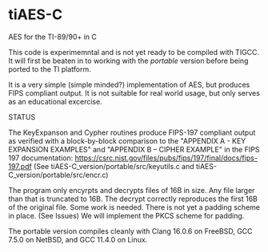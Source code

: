 # tiAES-C
AES for the TI-89/90+ in C  

This code is experimemntal and is not yet ready to be compiled with TIGCC.
It will first be beaten in to working with the _portable_ version before being
ported to the TI platform.  

It is a very simple (simple minded?) implementation of AES, but produces FIPS
compliant output. It is not suitable for real world usage, but only serves as
an educational excercise.  

STATUS  

The KeyExpanson and Cypher routines produce FIPS-197 compliant output as verified with a block-by-block comparison to the "APPENDIX A - KEY EXPANSION EXAMPLES" and "APPENDIX B – CIPHER EXAMPLE" in the FIPS 197 documentation: https://csrc.nist.gov/files/pubs/fips/197/final/docs/fips-197.pdf  (See tiAES-C_version/portable/src/keyutils.c and tiAES-C_version/portable/src/encr.c)  

The program only encyrpts and decrypts files of 16B in size. Any file larger than that is truncated to 16B. The decrypt correctly reproduces the first 16B of the original file. Some work is needed. There is not yet a padding scheme in place. (See Issues) We will implement the PKCS scheme for padding.  

The portable version compiles cleanly with Clang 16.0.6 on FreeBSD, GCC 7.5.0 on NetBSD, and GCC 11.4.0 on Linux.




